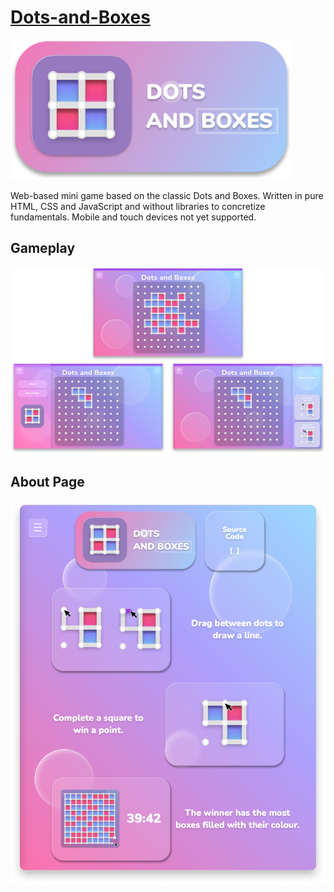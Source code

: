 # [Dots-and-Boxes](https://michaeltr7.github.io/Dots-and-Boxes/)

[<img src="./Preview Images/Logo Banner.png" width = "450">](https://michaeltr7.github.io/Dots-and-Boxes/)

Web-based mini game based on the classic Dots and Boxes. Written in pure HTML, CSS and JavaScript and without libraries to concretize fundamentals. Mobile and touch devices not yet supported.

<h2>Gameplay</h2>

[<img src="./Preview Images/Dots and Boxes Game Preview.png" width = "1000">](https://michaeltr7.github.io/Dots-and-Boxes/)

<h2>About Page</h2>

[<img src="./Preview Images/How To Play Page.png" width = "1000">](https://michaeltr7.github.io/Dots-and-Boxes/)
